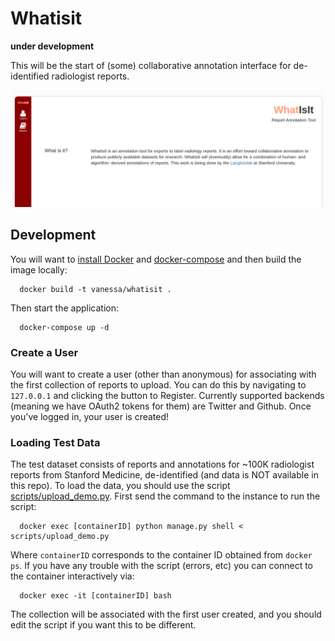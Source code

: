 # Whatisit

**under development**

This will be the start of (some) collaborative annotation interface for de-identified radiologist reports.

![img/whatisit.png](img/whatisit.png)


## Development

You will want to [install Docker](https://docs.docker.com/engine/installation/) and [docker-compose](https://docs.docker.com/compose/install/) and then build the image locally:


      docker build -t vanessa/whatisit .


Then start the application:

      docker-compose up -d


### Create a User
You will want to create a user (other than anonymous) for associating with the first collection of reports to upload. You can do this by navigating to `127.0.0.1` and clicking the button to Register. Currently supported backends (meaning we have OAuth2 tokens for them) are Twitter and Github. Once you've logged in, your user is created!


### Loading Test Data
The test dataset consists of reports and annotations for ~100K radiologist reports from Stanford Medicine, de-identified (and data is NOT available in this repo). To load the data, you should use the script [scripts/upload_demo.py](scripts/upload_demo.py). First send the command to the instance to run the script:


      docker exec [containerID] python manage.py shell < scripts/upload_demo.py


Where `containerID` corresponds to the container ID obtained from `docker ps`. If you have any trouble with the script (errors, etc) you can connect to the container interactively via:


      docker exec -it [containerID] bash

The collection will be associated with the first user created, and you should edit the script if you want this to be different.

